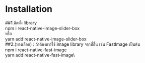 # Installation
##1.ติดตั้ง library \
  npm i react-native-image-slider-box\
หรือ\
yarn add react-native-image-slider-box\
##2.(ทางเลือก) : ถ้าต้องการใช้ image library จากที่อื่น เช่น FastImage เป็นต้น\
npm i react-native-fast-image\
yarn add react-native-fast-image\
